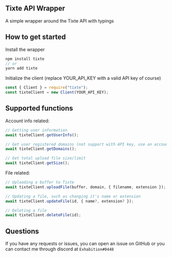 ## Tixte API Wrapper

A simple wrapper around the Tixte API with typings

## How to get started

Install the wrapper

```js
npm install tixte
// or
yarn add tixte
```

Initialize the client (replace YOUR_API_KEY with a valid API key of course)

```js
const { Client } = require("tixte");
const tixteClient = new Client(YOUR_API_KEY);
```

## Supported functions

Account info related:

```js
// Getting user information
await tixteClient.getUserInfo();
```

```js
// Get user registered domains (not support with API key, use an account token instead)
await tixteClient.getDomains();
```

```js
// Get total upload file size/limit
await tixteClient.getSize();
```

File related:

```js
// Uploading a buffer to Tixte
await tixteClient.uploadFile(buffer, domain, { filename, extension });
```

```js
// Updating a file, such as changing it's name or extension
await tixteClient.updateFile(id, { name?, extension? });
```

```js
// Deleting a file
await tixteClient.deleteFile(id);
```

## Questions
If you have any requests or issues, you can open an issue on GitHub or you can contact me through discord at `Exhabition#0448`